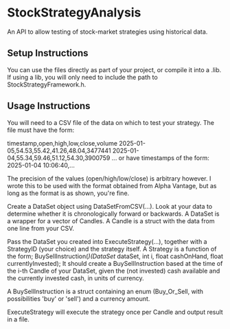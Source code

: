 # StockStrategyAnalysis
An API to allow testing of stock-market strategies using historical data.

## Setup Instructions
You can use the files directly as part of your project, or compile it into a .lib. If using a lib, you will only need to include the path to StockStrategyFramework.h.

## Usage Instructions
You will need to a CSV file of the data on which to test your strategy. The file must have the form:

timestamp,open,high,low,close,volume
2025-01-05,54.53,55.42,41.26,48.04,3477441
2025-01-04,55.34,59.46,51.12,54.30,3900759
...
or have timestamps of the form:
2025-01-04 10:06:40,...

The precision of the values (open/high/low/close) is arbitrary however. I wrote this to be used with the format obtained from Alpha Vantage, but as long as the format is as shown, you're fine.

Create a DataSet object using DataSetFromCSV(...). Look at your data to determine whether it is chronologically forward or backwards. A DataSet is a wrapper for a vector of Candles. A Candle is a struct with the data from one line from your CSV.

Pass the DataSet you created into ExecuteStrategy(...), together with a StrategyID (your choice) and the strategy itself. A Strategy is a function of the form; 
BuySellInstruction(*)(DataSet* dataSet, int i, float cashOnHand, float currentlyInvested);
It should create a BuySellInstruction based at the time of the i-th Candle of your DataSet, given the (not invested) cash available and the currently invested cash, in units of currency.

A BuySellInstruction is a struct containing an enum (Buy_Or_Sell, with possibilities 'buy' or 'sell') and a currency amount.

ExecuteStrategy will execute the strategy once per Candle and output result in a file.


